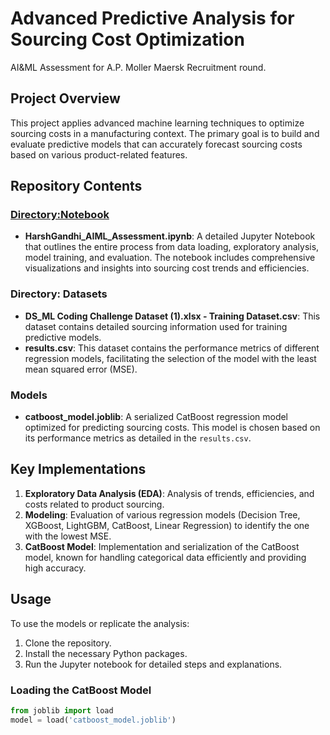 # Advanced Predictive Analysis for Sourcing Cost Optimization
AI&amp;ML Assessment for A.P. Moller Maersk Recruitment round.

## Project Overview
This project applies advanced machine learning techniques to optimize sourcing costs in a manufacturing context. The primary goal is to build and evaluate predictive models that can accurately forecast sourcing costs based on various product-related features.

## Repository Contents

### [Directory:Notebook](URL)
- **HarshGandhi_AIML_Assessment.ipynb**: A detailed Jupyter Notebook that outlines the entire process from data loading, exploratory analysis, model training, and evaluation. The notebook includes comprehensive visualizations and insights into sourcing cost trends and efficiencies.

### Directory: Datasets
- **DS_ML Coding Challenge Dataset (1).xlsx - Training Dataset.csv**: This dataset contains detailed sourcing information used for training predictive models.
- **results.csv**: This dataset contains the performance metrics of different regression models, facilitating the selection of the model with the least mean squared error (MSE).

### Models
- **catboost_model.joblib**: A serialized CatBoost regression model optimized for predicting sourcing costs. This model is chosen based on its performance metrics as detailed in the `results.csv`.

## Key Implementations
1. **Exploratory Data Analysis (EDA)**: Analysis of trends, efficiencies, and costs related to product sourcing.
2. **Modeling**: Evaluation of various regression models (Decision Tree, XGBoost, LightGBM, CatBoost, Linear Regression) to identify the one with the lowest MSE.
3. **CatBoost Model**: Implementation and serialization of the CatBoost model, known for handling categorical data efficiently and providing high accuracy.

## Usage
To use the models or replicate the analysis:
1. Clone the repository.
2. Install the necessary Python packages.
3. Run the Jupyter notebook for detailed steps and explanations.

### Loading the CatBoost Model
```python
from joblib import load
model = load('catboost_model.joblib')
